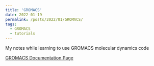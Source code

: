 ```yaml
---
title: 'GROMACS'
date: 2022-01-19
permalink: /posts/2022/01/GROMACS/
tags:
  - GROMACS
  - tutorials
---
```


My notes while learning to use GROMACS molecular dynamics code

[GROMACS Documentation Page](https://manual.gromacs.org/)
